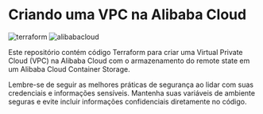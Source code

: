 # Criando uma VPC na Alibaba Cloud

![terraform](https://img.shields.io/badge/-terraform-white?style=for-the-badge&logo=terraform&color=7B42BC&logoColor=white)
![alibabacloud](https://img.shields.io/badge/-Alibaba_Cloud-white?style=for-the-badge&logo=alibabacloud&color=FF6A00&logoColor=white)

Este repositório contém código Terraform para criar uma Virtual Private Cloud (VPC) na Alibaba Cloud com o armazenamento do remote state em um Alibaba Cloud Container Storage.

Lembre-se de seguir as melhores práticas de segurança ao lidar com suas credenciais e informações sensíveis. Mantenha suas variáveis de ambiente seguras e evite incluir informações confidenciais diretamente no código.
